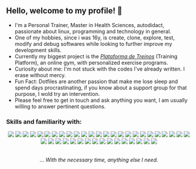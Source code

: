 
## Hello, welcome to my profile! 👋

- I'm a Personal Trainer, Master in Health Sciences, autodidact, passionate about linux, programming and technology in general.
- One of my hobbies, since i was 16y, is create, clone, explore, test, modify and debug softwares while looking to further improve my development skills. 
- Currently my biggest project is the <a href='https://www.plataformadetreinos.com.br'>*Plataforma de Treinos*</a> (Training Platform), an online gym, with personalized exercise programs. 
- Curiosity about me: I'm not stuck with the codes I've already written. I erase without mercy.
- Fun Fact: Dotfiles are another passion that make me lose sleep and spend days procrastinating, if you know about a support group for that purpose, I wold try an intervention. 
- Please feel free to get in touch and ask anything you want, I am usually willing to answer pertinent questions.
 
### Skills and familiarity with:
<div align="center">
  <a href=#><img src="https://img.shields.io/badge/JavaScript-f1fa8c?logo=javascript&logoColor=282a36" /></a>
  <a href=#><img src="https://img.shields.io/badge/NodeJS-50fa7b?logo=nodedotjs&logoColor=282a36" /></a>
  <a href=#><img src="https://img.shields.io/badge/NextJS-6272a4?logo=nextdotjs&logoColor=282a36" /></a>
  <a href=#><img src="https://img.shields.io/badge/HTML5-ffb86c?logo=html5&logoColor=282a36" /></a>
  <a href=#><img src="https://img.shields.io/badge/PHP-6272a4?logo=php&logoColor=282a36" /></a>
  <a href=#><img src="https://img.shields.io/badge/CSS3-ff79c6?logo=css3&logoColor=282a36" /></a>
  <a href=#><img src="https://img.shields.io/badge/Apache-6272a4?logo=apache&logoColor=282a36" /></a>
  <a href=#><img src="https://img.shields.io/badge/NginX-50fa7b?logo=nginx&logoColor=282a36" /></a>
  <a href=#><img src="https://img.shields.io/badge/Json-8be9fd?logo=json&logoColor=282a36" /></a>
  <a href=#><img src="https://img.shields.io/badge/JWT-ff79c6?logo=jsonwebtokens&logoColor=282a36" /></a>
  <a href=#><img src="https://img.shields.io/badge/Babel-f1fa8c?logo=babel&logoColor=282a36" /></a>
  <a href=#><img src="https://img.shields.io/badge/OpenSSL-ff5555?logo=openssl&logoColor=282a36" /></a>
  <a href=#><img src="https://img.shields.io/badge/Prettier-f1fa8c?logo=prettier&logoColor=282a36" /></a>
  <a href=#><img src="https://img.shields.io/badge/ESLint-6272a4?logo=eslint&logoColor=282a36" /></a>
  <a href=#><img src="https://img.shields.io/badge/EditorConfig-8be9fd?logo=editorconfig&logoColor=282a36" /></a>
  <a href=#><img src="https://img.shields.io/badge/React-6272a4?logo=react&logoColor=282a36" /></a>
  <a href=#><img src="https://img.shields.io/badge/ShellScript-6272a4?logo=gnubash&logoColor=282a36" /></a>
  <a href=#><img src="https://img.shields.io/badge/DigitalOcean-8be9fd?logo=digitalocean&logoColor=282a36" /></a>
  <a href=#><img src="https://img.shields.io/badge/AWS-ffb86c?logo=amazonaws&logoColor=282a36" /></a>
  <a href=#><img src="https://img.shields.io/badge/Vercel-8be9fd?logo=vercel&logoColor=282a36" /></a>
  <a href=#><img src="https://img.shields.io/badge/MySql-6272a4?logo=mysql&logoColor=282a36" /></a>
  <a href=#><img src="https://img.shields.io/badge/Ruby-ff5555?logo=ruby&logoColor=282a36" /></a>
  <a href=#><img src="https://img.shields.io/badge/Linux-f1fa8c?logo=linux&logoColor=282a36" /></a>
  <a href=#><img src="https://img.shields.io/badge/Windows-6272a4?logo=windows&logoColor=282a36" /></a>
  <a href=#><img src="https://img.shields.io/badge/Wix-f1fa8c?logo=wix&logoColor=282a36" /></a>
  <a href=#><img src="https://img.shields.io/badge/PenTest-ff5555?logo=kalilinux&logoColor=282a36" /></a>
  <a href=#><img src="https://img.shields.io/badge/WordPress-8be9fd?logo=wordpress&logoColor=282a36" /></a>
  <a href=#><img src="https://img.shields.io/badge/Ubuntu-ffb86c?logo=ubuntu&logoColor=282a36" /></a>
  <a href=#><img src="https://img.shields.io/badge/Debian-ff5555?logo=debian&logoColor=282a36" /></a>
  <a href=#><img src="https://img.shields.io/badge/Qemu-ffb86c?logo=qemu&logoColor=282a36" /></a>
  <a href=#><img src="https://img.shields.io/badge/OpenVPN-ffb86c?logo=openvpn&logoColor=282a36" /></a>
  <a href=#><img src="https://img.shields.io/badge/Gimp-f1fa8c?logo=gimp&logoColor=282a36" /></a>
  <a href=#><img src="https://img.shields.io/badge/InkScape-ff79c6?logo=inkscape&logoColor=282a36" /></a>
  <a href=#><img src="https://img.shields.io/badge/MicrosoftOffice-ff5555?logo=microsoftoffice&logoColor=282a36" /></a>
  <a href=#><img src="https://img.shields.io/badge/LibreOffice-8be9fd?logo=libreoffice&logoColor=282a36" /></a>
  <a href=#><img src="https://img.shields.io/badge/MarkDown-bd93f9?logo=markdown&logoColor=282a36" /></a>
  <a href=#><img src="https://img.shields.io/badge/Vim-50fa7b?logo=vim&logoColor=282a36" /></a>
  <a href=#><img src="https://img.shields.io/badge/Tmux-50fa7b?logo=tmux&logoColor=282a36" /></a>
  <a href=#><img src="https://img.shields.io/badge/Docker-6272a4?logo=docker&logoColor=282a36" /></a>
  <a href=#><img src="https://img.shields.io/badge/Postman-ffb86c?logo=postman&logoColor=282a36" /></a>
  <a href=#><img src="https://img.shields.io/badge/ZoHo-8be9fd?logo=zoho&logoColor=282a36" /></a>
  <br>
  <br>
</div>

<p align='center'>
  <em>... With the necessary time, anything else I need.</em>
</p>

